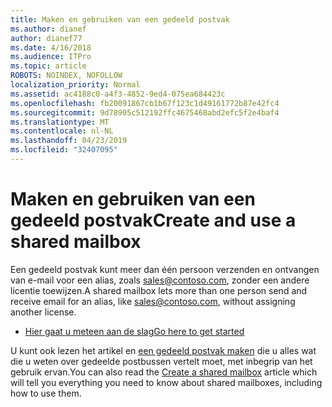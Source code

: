 ```yaml
---
title: Maken en gebruiken van een gedeeld postvak
ms.author: dianef
author: dianef77
ms.date: 4/16/2018
ms.audience: ITPro
ms.topic: article
ROBOTS: NOINDEX, NOFOLLOW
localization_priority: Normal
ms.assetid: ac4188c0-a4f3-4852-9ed4-075ea684423c
ms.openlocfilehash: fb20091867cb1b67f123c1d49161772b87e42fc4
ms.sourcegitcommit: 9d78905c512192ffc4675468abd2efc5f2e4baf4
ms.translationtype: MT
ms.contentlocale: nl-NL
ms.lasthandoff: 04/23/2019
ms.locfileid: "32407095"
---
```

# <a name="create-and-use-a-shared-mailbox"></a><span data-ttu-id="8b3fc-102">Maken en gebruiken van een gedeeld postvak</span><span class="sxs-lookup"><span data-stu-id="8b3fc-102">Create and use a shared mailbox</span></span>

<span data-ttu-id="8b3fc-103">Een gedeeld postvak kunt meer dan één persoon verzenden en ontvangen van e-mail voor een alias, zoals sales@contoso.com, zonder een andere licentie toewijzen.</span><span class="sxs-lookup"><span data-stu-id="8b3fc-103">A shared mailbox lets more than one person send and receive email for an alias, like sales@contoso.com, without assigning another license.</span></span>
  
- [<span data-ttu-id="8b3fc-104">Hier gaat u meteen aan de slag</span><span class="sxs-lookup"><span data-stu-id="8b3fc-104">Go here to get started</span></span>](https://portal.office.com/AdminPortal/Home#/AssistedGuide/addemailoptions)
    
<span data-ttu-id="8b3fc-105">U kunt ook lezen het artikel en [een gedeeld postvak maken](https://support.office.com/article/Create-a-shared-mailbox-871a246d-3acd-4bba-948e-5de8be0544c9.aspx) die u alles wat die u weten over gedeelde postbussen vertelt moet, met inbegrip van het gebruik ervan.</span><span class="sxs-lookup"><span data-stu-id="8b3fc-105">You can also read the [Create a shared mailbox](https://support.office.com/article/Create-a-shared-mailbox-871a246d-3acd-4bba-948e-5de8be0544c9.aspx) article which will tell you everything you need to know about shared mailboxes, including how to use them.</span></span> 
  

